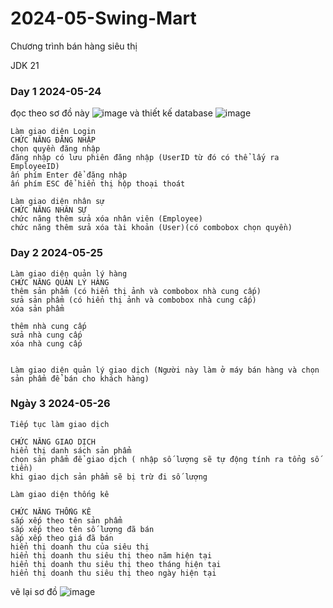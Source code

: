 # 2024-05-Swing-Mart
Chương trình bán hàng siêu thị

JDK 21



### Day 1 2024-05-24

đọc theo sơ đồ này 
![image](https://github.com/hiepnx03/2024-05-Swing-Mart/assets/71397941/a0c61855-25d7-4bab-90c1-b17cfa290ca5)
và thiết kế database
![image](https://github.com/hiepnx03/2024-05-Swing-Mart/assets/71397941/8c0499a9-62e8-408c-8cd8-1522518762ef)
```
Làm giao diện Login
CHỨC NĂNG ĐĂNG NHẬP
chọn quyền đăng nhập
đăng nhập có lưu phiên đăng nhập (UserID từ đó có thể lấy ra EmployeeID)
ấn phím Enter để đăng nhập
ấn phím ESC để hiển thị hộp thoại thoát

Làm giao diện nhân sự 
CHỨC NĂNG NHÂN SỰ
chức năng thêm sửa xóa nhân viên (Employee)
chức năng thêm sửa xóa tài khoản (User)(có combobox chọn quyền)
```
### Day 2 2024-05-25
```
Làm giao diện quản lý hàng
CHỨC NĂNG QUẢN LÝ HÀNG
thêm sản phẩm (có hiển thị ảnh và combobox nhà cung cấp)
sửa sản phẩm (có hiển thị ảnh và combobox nhà cung cấp)
xóa sản phẩm

thêm nhà cung cấp 
sửa nhà cung cấp 
xóa nhà cung cấp 


Làm giao diện quản lý giao dịch (Người này làm ở máy bán hàng và chọn sản phẩm để bán cho khách hàng)
```

### Ngày 3 2024-05-26
```
Tiếp tục làm giao dịch

CHỨC NĂNG GIAO DỊCH
hiển thị danh sách sản phẩm 
chọn sản phẩm để giao dịch ( nhập số lượng sẽ tự động tính ra tổng số tiền)
khi giao dịch sản phẩm sẽ bị trừ đi số lượng

Làm giao diện thống kê

CHỨC NĂNG THỐNG KÊ
sắp xếp theo tên sản phẩm
sắp xếp theo tên số lượng đã bán
sắp xếp theo giá đã bán
hiển thị doanh thu của siêu thị 
hiển thị doanh thu siêu thị theo năm hiện tại
hiển thị doanh thu siêu thị theo tháng hiện tại
hiển thị doanh thu siêu thị theo ngày hiện tại
```
vẽ lại sơ đồ
![image](https://github.com/hiepnx03/2024-05-Swing-Mart/assets/71397941/0f4d4d86-62c2-427c-9ffc-7f341210fc36)